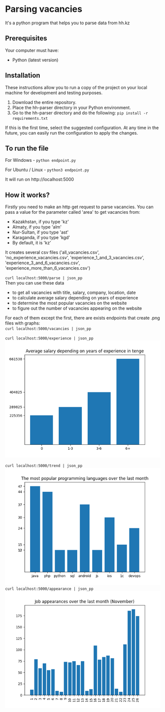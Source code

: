 # Parsing vacancies
It's a python program that helps you to parse data from hh.kz

## Prerequisites

Your computer must have:
* Python (latest version)

## Installation

These instructions allow you to run a copy of the project on your local machine for development and testing purposes.

1. Download the entire repository.
2. Place the hh-parser directory in your Python environment.
3. Go to the hh-parser directory and do the following:
``
pip install -r requirements.txt
``

If this is the first time, select the suggested configuration.
At any time in the future, you can easily run the configuration to apply the changes.

## To run the file

For Windows - `python endpoint.py`

For Ubuntu / Linux - `python3 endpoint.py`

It will run on http://localhost:5000

## How it works?

Firstly you need to make an http get request to parse vacancies. You can pass a value for the parameter called 'area' to get vacancies from:
* Kazakhstan, if you type 'kz'
* Almaty, if you type 'alm'
* Nur-Sultan, if you type 'ast'
* Karaganda, if you type 'kgd'
* By default, it is 'kz'

It creates several csv files ('all_vacancies.csv', 'no_experience_vacancies.csv', 'experience_1_and_3_vacancies.csv', 'experience_3_and_6_vacancies.csv', 'experience_more_than_6_vacancies.csv')
<br/>

``
curl localhost:5000/parse | json_pp
``
<br/>
Then you can use these data
* to get all vacancies with title, salary, company, location, date
* to calculate average salary depending on years of experience
* to determine the most popular vacancies on the website
* to figure out the number of vacancies appearing on the website

For each of them except the first, there are exists endpoints that create .png files with graphs:
<br/>
``
curl localhost:5000/vacancies | json_pp
``

``
curl localhost:5000/experience | json_pp
``
<br/>
![alt text](files/experience.png)
<br/>

``
curl localhost:5000/trend | json_pp
``
<br/>
![alt text](files/trends.png)
<br/>
``
curl localhost:5000/appearance | json_pp
``
<br/>
![alt text](files/appearance.png)
<br/>
